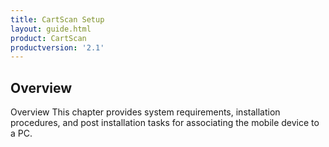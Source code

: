 ```yaml
---
title: CartScan Setup
layout: guide.html
product: CartScan
productversion: '2.1'
---
```


## Overview

Overview
This chapter provides system requirements, installation procedures, and post installation tasks for associating the mobile device to a PC.

<!-- 
System Requirements
Supported PC
Microsoft® Windows 7, 8 or 10 (with Built-in Bluetooth or Bluetooth 4.0 Dongle connected)
Supported Devices
MC40 HC KitKat
MC40 HC Lollipop
TC51 HC Marshmallow


Installation
Installation requires two steps.
Install CartScan PC Wedge on a PC
Install CartScan on a Device
Install CartScan PC Wedge on a PC
To install CartScan PC Wedge on a PC:
Double-click setup.exe to install CartScan PC Wedge on a supported PC.

Click Next.
Figure 1    Welcome to the Zebra CartScan PC Wedge Setup Wizard Screen

Specify the installation folder or click Browse.
(Optional) Click Disk Cost to view the drives you can install Zebra CartScan PC Wedge to, along with each drive’s available and required disk space and click OK.
To specify who to install Zebra CartScan PC Wedge for, select Everyone or Just Me.



Click Next.
Figure 2    Select Installation Folder Screen

Click Next.
Figure 3    Confirm Installation Screen

Click Close.
Figure 4    Installation Complete Screen

Install CartScan on a Device
To install CartScan on a Device:
Copy the CartScan.apk file to the internal or external storage of the device.
Using a file manager app, locate and tap CartScan.apk to install (alternatively, execute the .apk with the adb command: adb install cartscan.apk).


Post Installation Tasks
After installing CartScanPCWedge on a PC and CartScan on a device, the mobile device must be associated with the PC. By design, only one mobile device can be connected with the PC at a time. When connecting a device for the first time to a PC that is not already connected with another device, follow the steps below to associate the mobile device to a PC.
Associate Mobile Device to PC
To associate the mobile device to the PC, perform the following steps on the PC and on the device.
On the PC
To associate the mobile device to the PC, perform the following steps on the PC:
In Windows Bluetooth settings, enable Bluetooth and allow Bluetooth mobile devices to connect to the computer. If the PC does not support Bluetooth, insert a Bluetooth dongle and follow the setup instructions.

Run the CartScan PC Wedge application shortcut from the desktop or click Start > All Programs > Zebra CartScan PC Wedge > CartScanPCwedge.
Figure 5    Run CartScan PC Wedge from Desktop Shortcut or from Start Menu

Instructions appear for connecting the device, including a barcode to scan.
The pairing barcode contains the PC name and the last four digits of the PC’s BT MAC address. For example, TestPC-1234.
Figure 6    Connect Device


On the Device
To associate the mobile device to the PC, perform the following steps on the device:
From the Home Screen, touch   Settings >  Bluetooth.
Slide the Bluetooth switch to the ON position.
Touch the Home Screen icon.


Touch    All Apps > CartScan.
Figure 7    CartScan App


Scan the barcode displayed on the PC by pressing a scan trigger or the scan button on the device.
Figure 8    Device is Not Connected to PC


Touch PAIR or follow the prompts for pairing the device with the PC (if connecting for the first time, as shown below).
Figure 9    Pair Device to PC

The Bluetooth pairing request dialog displays only if the mobile device has not been paired previously with the PC. On the dialog box, the user does not need to select the check box Allow xxxxxx to access your contacts and call history.

NOTE During the pairing process, on the PC side, the user may see a Windows notification pop up similar to A Bluetooth device is trying to connect, click to allow this. Ignore this message, and do not click it.
When successfully connected, a message displays on the device, similar to the one below.
Figure 10    Device is Connected to PC

The device model plus the last four digits of the MAC address and the PC name plus the last four digits of the MAC address display.


CartScan is ready to use.


Uninstallation
Uninstallation requires two steps.
Uninstall CartScanPCWedge on a PC
Uninstall CartScan on a Device
Uninstall CartScanPCWedge from a PC
To uninstall CartScanPCWedge from a PC:
Click Start > Control Panel > Programs.
On the Uninstall or change a program screen, locate Zebra CartScan PC Wedge.
Right-click Zebra CartScan PC Wedge and select Uninstall.
Uninstall CartScan from a Device
To uninstall CartScan from a device:
Touch    Settings >  Apps.
Touch CartScan.
Touch UNINSTALL.
Touch OK to confirm.
Touch the Home Screen icon.
 -->

